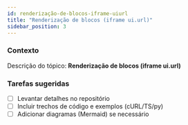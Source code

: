 ```yaml
---
id: renderização-de-blocos-iframe-uiurl
title: "Renderização de blocos (iframe ui.url)"
sidebar_position: 3
---
```


<!-- Conteúdo inicial (stub). Preencha com detalhes do projeto. -->

### Contexto
Descrição do tópico: **Renderização de blocos (iframe ui.url)**

### Tarefas sugeridas
- [ ] Levantar detalhes no repositório
- [ ] Incluir trechos de código e exemplos (cURL/TS/py)
- [ ] Adicionar diagramas (Mermaid) se necessário